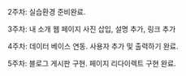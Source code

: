 2주차: 실습환경 준비완료.

3주차: 내 소개 웹 페이지 사진 삽입, 설명 추가, 링크 추가

4주차: 데이터 베이스 연동. 사용자 추가 및 출력하기 완료.

5주차: 블로그 게시판 구현. 페이지 리다이렉트 구현 완료.